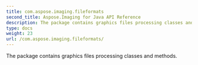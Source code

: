 ```yaml
---
title: com.aspose.imaging.fileformats
second_title: Aspose.Imaging for Java API Reference
description: The package contains graphics files processing classes and methods.
type: docs
weight: 23
url: /com.aspose.imaging.fileformats/
---
```


The package contains graphics files processing classes and methods.

